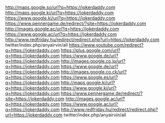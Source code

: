 http://maps.google.so/url?q=https://jokerdaddy.com 
http://maps.google.ki/url?q=https://jokerdaddy.com 
https://www.google.ki/url?q=https://jokerdaddy.com 
https://www.pennergame.de/redirect/?site=https://jokerdaddy.com 
http://images.google.ac/url?q=https://jokerdaddy.com 
https://www.google.ac/url?q=https://jokerdaddy.com 
http://www.redfriday.hu/redirect/redirect.php?url=https://jokerdaddy.com twitter/index.php/anyairvin/all
https://www.youtube.com/redirect?q=https://jokerdaddy.com 
https://plus.google.com/url?q=https://jokerdaddy.com 
https://www.google.de/url?q=https://jokerdaddy.com 
http://images.google.co.jp/url?q=https://jokerdaddy.com 
https://www.google.de/url?q=https://jokerdaddy.com 
http://images.google.co.ck/url?q=https://jokerdaddy.com 
https://www.google.es/url?q=https://jokerdaddy.com 
http://maps.google.ki/url?q=https://jokerdaddy.com 
https://www.google.ki/url?q=https://jokerdaddy.com 
https://www.pennergame.de/redirect/?site=https://jokerdaddy.com 
http://images.google.ac/url?q=https://jokerdaddy.com 
https://www.google.ac/url?q=https://jokerdaddy.com 
http://www.redfriday.hu/redirect/redirect.php?url=https://jokerdaddy.com twitter/index.php/anyairvin/all
